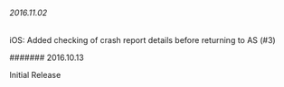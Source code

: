 
###### 2016.11.02

iOS: Added checking of crash report details before returning to AS (#3)


####### 2016.10.13

Initial Release